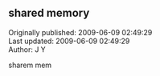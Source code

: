 ## shared memory  
Originally published: 2009-06-09 02:49:29  
Last updated: 2009-06-09 02:49:29  
Author: J Y  
  
sharem mem